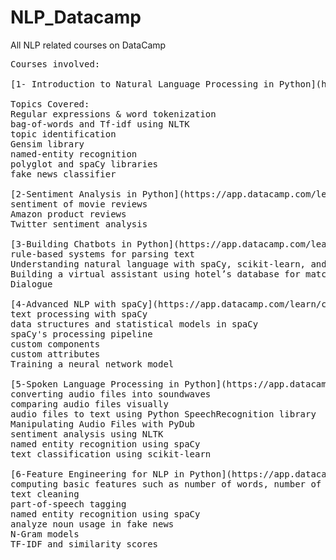 # NLP_Datacamp
All NLP related courses on DataCamp

<pre>
Courses involved:

[1- Introduction to Natural Language Processing in Python](https://app.datacamp.com/learn/courses/introduction-to-natural-language-processing-in-python)

Topics Covered:
Regular expressions & word tokenization
bag-of-words and Tf-idf using NLTK
topic identification
Gensim library
named-entity recognition
polyglot and spaCy libraries
fake news classifier

[2-Sentiment Analysis in Python](https://app.datacamp.com/learn/courses/sentiment-analysis-in-python)
sentiment of movie reviews
Amazon product reviews
Twitter sentiment analysis  

[3-Building Chatbots in Python](https://app.datacamp.com/learn/courses/building-chatbots-in-python)
rule-based systems for parsing text
Understanding natural language with spaCy, scikit-learn, and rasa NLU
Building a virtual assistant using hotel’s database for matching results.
Dialogue 

[4-Advanced NLP with spaCy](https://app.datacamp.com/learn/courses/advanced-nlp-with-spacy)
text processing with spaCy
data structures and statistical models in spaCy
spaCy's processing pipeline
custom components
custom attributes
Training a neural network model

[5-Spoken Language Processing in Python](https://app.datacamp.com/learn/courses/spoken-language-processing-in-python)
converting audio files into soundwaves 
comparing audio files visually
audio files to text using Python SpeechRecognition library 
Manipulating Audio Files with PyDub
sentiment analysis using NLTK
named entity recognition using spaCy
text classification using scikit-learn

[6-Feature Engineering for NLP in Python](https://app.datacamp.com/learn/courses/feature-engineering-for-nlp-in-python)
computing basic features such as number of words, number of characters, average word length and number of special characters
text cleaning
part-of-speech tagging
named entity recognition using spaCy
analyze noun usage in fake news
N-Gram models
TF-IDF and similarity scores
</pre>
